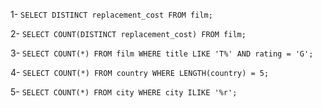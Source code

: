 1- `SELECT DISTINCT replacement_cost FROM film;`  

2- `SELECT COUNT(DISTINCT replacement_cost) FROM film;`  
    
3- `SELECT COUNT(*) FROM film
    WHERE title LIKE 'T%' AND rating = 'G';`  
    
4- `SELECT COUNT(*) FROM country
    WHERE LENGTH(country) = 5;`  

5- `SELECT COUNT(*) FROM city
    WHERE city ILIKE '%r';`
    
